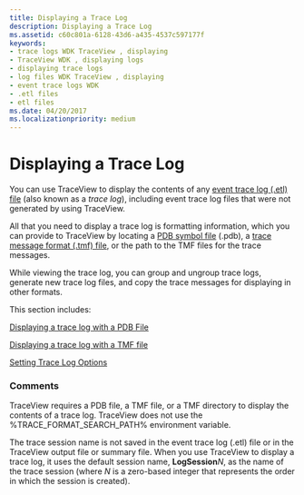 ```yaml
---
title: Displaying a Trace Log
description: Displaying a Trace Log
ms.assetid: c60c801a-6128-43d6-a435-4537c597177f
keywords:
- trace logs WDK TraceView , displaying
- TraceView WDK , displaying logs
- displaying trace logs
- log files WDK TraceView , displaying
- event trace logs WDK
- .etl files
- etl files
ms.date: 04/20/2017
ms.localizationpriority: medium
---
```


# Displaying a Trace Log


You can use TraceView to display the contents of any [event trace log (.etl) file](trace-level.md) (also known as a *trace log*), including event trace log files that were not generated by using TraceView.

All that you need to display a trace log is formatting information, which you can provide to TraceView by locating a [PDB symbol file](pdb-symbol-files.md) (.pdb), a [trace message format (.tmf) file](trace-message-format-file.md), or the path to the TMF files for the trace messages.

While viewing the trace log, you can group and ungroup trace logs, generate new trace log files, and copy the trace messages for displaying in other formats.

This section includes:

[Displaying a trace log with a PDB File](displaying-a-trace-log-with-a-pdb-file.md)

[Displaying a trace log with a TMF file](displaying-a-trace-log-with-a-tmf-file.md)

[Setting Trace Log Options](setting-trace-log-options.md)

### <span id="comments"></span><span id="COMMENTS"></span>Comments

TraceView requires a PDB file, a TMF file, or a TMF directory to display the contents of a trace log. TraceView does not use the %TRACE\_FORMAT\_SEARCH\_PATH% environment variable.

The trace session name is not saved in the event trace log (.etl) file or in the TraceView output file or summary file. When you use TraceView to display a trace log, it uses the default session name, **LogSession***N*, as the name of the trace session (where *N* is a zero-based integer that represents the order in which the session is created).

 

 





